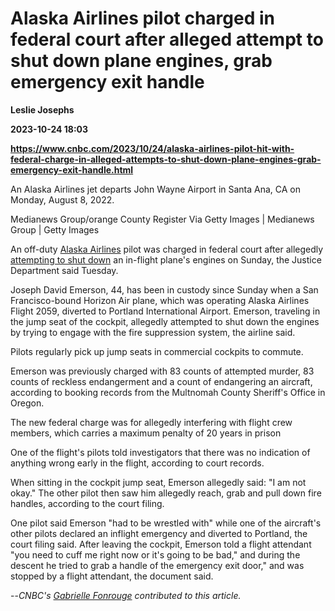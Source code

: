 # Alaska Airlines pilot charged in federal court after alleged attempt to shut down plane engines, grab emergency exit handle
**Leslie Josephs**

**2023-10-24 18:03**

**https://www.cnbc.com/2023/10/24/alaska-airlines-pilot-hit-with-federal-charge-in-alleged-attempts-to-shut-down-plane-engines-grab-emergency-exit-handle.html**

An Alaska Airlines jet departs John Wayne Airport in Santa Ana, CA on Monday, August 8, 2022.

Medianews Group/orange County Register Via Getty Images | Medianews Group | Getty Images

An off-duty [Alaska Airlines](https://www.cnbc.com/quotes/ALK/) pilot was charged in federal court after allegedly [attempting to shut down](https://www.cnbc.com/2023/10/23/alaska-airlines-pilot-diverts-flight-after-security-threat-in-cockpit.html) an in-flight plane's engines on Sunday, the Justice Department said Tuesday.

Joseph David Emerson, 44, has been in custody since Sunday when a San Francisco-bound Horizon Air plane, which was operating Alaska Airlines Flight 2059, diverted to Portland International Airport. Emerson, traveling in the jump seat of the cockpit, allegedly attempted to shut down the engines by trying to engage with the fire suppression system, the airline said.

Pilots regularly pick up jump seats in commercial cockpits to commute.

Emerson was previously charged with 83 counts of attempted murder, 83 counts of reckless endangerment and a count of endangering an aircraft, according to booking records from the Multnomah County Sheriff's Office in Oregon.

The new federal charge was for allegedly interfering with flight crew members, which carries a maximum penalty of 20 years in prison

One of the flight's pilots told investigators that there was no indication of anything wrong early in the flight, according to court records.

When sitting in the cockpit jump seat, Emerson allegedly said: "I am not okay." The other pilot then saw him allegedly reach, grab and pull down fire handles, according to the court filing.

One pilot said Emerson "had to be wrestled with" while one of the aircraft's other pilots declared an inflight emergency and diverted to Portland, the court filing said. After leaving the cockpit, Emerson told a flight attendant "you need to cuff me right now or it's going to be bad," and during the descent he tried to grab a handle of the emergency exit door," and was stopped by a flight attendant, the document said.

\--_CNBC's_ [_Gabrielle Fonrouge_](https://www.cnbc.com/gabrielle-fonrouge/) _contributed to this article._